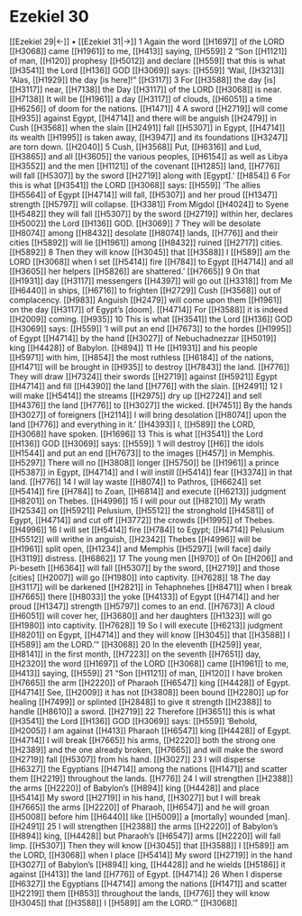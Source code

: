 # Ezekiel 30
[[Ezekiel 29|←]] • [[Ezekiel 31|→]]
1 Again the word [[H1697]] of the LORD [[H3068]] came [[H1961]] to me, [[H413]] saying, [[H559]] 
2 “Son [[H1121]] of man, [[H120]] prophesy [[H5012]] and declare [[H559]] that this is what [[H3541]] the Lord [[H136]] GOD [[H3069]] says: [[H559]] ‘Wail, [[H3213]] “Alas, [[H1929]] the day [is here]!” [[H3117]] 
3 For [[H3588]] the day [is] [[H3117]] near, [[H7138]] the Day [[H3117]] of the LORD [[H3068]] is near. [[H7138]] It will be [[H1961]] a day [[H3117]] of clouds, [[H6051]] a time [[H6256]] of doom for the nations. [[H1471]] 
4 A sword [[H2719]] will come [[H935]] against Egypt, [[H4714]] and there will be anguish [[H2479]] in Cush [[H3568]] when the slain [[H2491]] fall [[H5307]] in Egypt, [[H4714]] its wealth [[H1995]] is taken away, [[H3947]] and its foundations [[H3247]] are torn down. [[H2040]] 
5 Cush, [[H3568]] Put, [[H6316]] and Lud, [[H3865]] and all [[H3605]] the various peoples, [[H6154]] as well as Libya [[H3552]] and the men [[H1121]] of the covenant [[H1285]] land, [[H776]] will fall [[H5307]] by the sword [[H2719]] along with [Egypt].’ [[H854]] 
6 For this is what [[H3541]] the LORD [[H3068]] says: [[H559]] ‘The allies [[H5564]] of Egypt [[H4714]] will fall, [[H5307]] and her proud [[H1347]] strength [[H5797]] will collapse. [[H3381]] From Migdol [[H4024]] to Syene [[H5482]] they will fall [[H5307]] by the sword [[H2719]] within her,  declares [[H5002]] the Lord [[H136]] GOD. [[H3069]] 
7 They will be desolate [[H8074]] among [[H8432]] desolate [[H8074]] lands, [[H776]] and their cities [[H5892]] will lie [[H1961]] among [[H8432]] ruined [[H2717]] cities. [[H5892]] 
8 Then they will know [[H3045]] that [[H3588]] I [[H589]] am the LORD [[H3068]] when I set [[H5414]] fire [[H784]] to Egypt [[H4714]] and all [[H3605]] her helpers [[H5826]] are shattered.’ [[H7665]] 
9 On that [[H1931]] day [[H3117]] messengers [[H4397]] will go out [[H3318]] from Me [[H6440]] in ships, [[H6716]] to frighten [[H2729]] Cush [[H3568]] out of complacency. [[H983]] Anguish [[H2479]] will come upon them [[H1961]] on the day [[H3117]] of Egypt’s [doom]. [[H4714]] For [[H3588]] it is indeed [[H2009]] coming. [[H935]] 
10 This is what [[H3541]] the Lord [[H136]] GOD [[H3069]] says: [[H559]] ‘I will put an end [[H7673]] to the hordes [[H1995]] of Egypt [[H4714]] by the hand [[H3027]] of Nebuchadnezzar [[H5019]] king [[H4428]] of Babylon. [[H894]] 
11 He [[H1931]] and his people [[H5971]] with him, [[H854]] the most ruthless [[H6184]] of the nations, [[H1471]] will be brought in [[H935]] to destroy [[H7843]] the land. [[H776]] They will draw [[H7324]] their swords [[H2719]] against [[H5921]] Egypt [[H4714]] and fill [[H4390]] the land [[H776]] with the slain. [[H2491]] 
12 I will make [[H5414]] the streams [[H2975]] dry up [[H2724]] and sell [[H4376]] the land [[H776]] to [[H3027]] the wicked. [[H7451]] By the hands [[H3027]] of foreigners [[H2114]] I will bring desolation [[H8074]] upon the land [[H776]] and everything in it.’ [[H4393]] I, [[H589]] the LORD, [[H3068]] have spoken. [[H1696]] 
13 This is what [[H3541]] the Lord [[H136]] GOD [[H3069]] says: [[H559]] ‘I will destroy [[H6]] the idols [[H1544]] and put an end [[H7673]] to the images [[H457]] in Memphis. [[H5297]] There will no [[H3808]] longer [[H5750]] be [[H1961]] a prince [[H5387]] in Egypt, [[H4714]] and I will instill [[H5414]] fear [[H3374]] in that land. [[H776]] 
14 I will lay waste [[H8074]] to Pathros, [[H6624]] set [[H5414]] fire [[H784]] to Zoan, [[H6814]] and execute [[H6213]] judgment [[H8201]] on Thebes. [[H4996]] 
15 I will pour out [[H8210]] My wrath [[H2534]] on [[H5921]] Pelusium, [[H5512]] the stronghold [[H4581]] of Egypt, [[H4714]] and cut off [[H3772]] the crowds [[H1995]] of Thebes. [[H4996]] 
16 I will set [[H5414]] fire [[H784]] to Egypt; [[H4714]] Pelusium [[H5512]] will writhe in anguish, [[H2342]] Thebes [[H4996]] will be [[H1961]] split open, [[H1234]] and Memphis [[H5297]] [will face] daily [[H3119]] distress. [[H6862]] 
17 The young men [[H970]] of On [[H206]] and Pi-beseth [[H6364]] will fall [[H5307]] by the sword, [[H2719]] and those [cities] [[H2007]] will go [[H1980]] into captivity. [[H7628]] 
18 The day [[H3117]] will be darkened [[H2821]] in Tehaphnehes [[H8471]] when I break [[H7665]] there [[H8033]] the yoke [[H4133]] of Egypt [[H4714]] and  her proud [[H1347]] strength [[H5797]] comes to an end. [[H7673]] A cloud [[H6051]] will cover her, [[H3680]] and her daughters [[H1323]] will go [[H1980]] into captivity. [[H7628]] 
19 So I will execute [[H6213]] judgment [[H8201]] on Egypt, [[H4714]] and they will know [[H3045]] that [[H3588]] I [[H589]] am the LORD.’” [[H3068]] 
20 In the eleventh [[H259]] year, [[H8141]] in the first month, [[H7223]] on the seventh [[H7651]] day, [[H2320]] the word [[H1697]] of the LORD [[H3068]] came [[H1961]] to me, [[H413]] saying, [[H559]] 
21 “Son [[H1121]] of man, [[H120]] I have broken [[H7665]] the arm [[H2220]] of Pharaoh [[H6547]] king [[H4428]] of Egypt. [[H4714]] See, [[H2009]] it has not [[H3808]] been bound [[H2280]] up for healing [[H7499]] or splinted [[H2848]] to give it strength [[H2388]] to handle [[H8610]] a sword. [[H2719]] 
22 Therefore [[H3651]] this is what [[H3541]] the Lord [[H136]] GOD [[H3069]] says: [[H559]] ‘Behold, [[H2005]] I am against [[H413]] Pharaoh [[H6547]] king [[H4428]] of Egypt. [[H4714]] I will break [[H7665]] his arms, [[H2220]] both the strong one [[H2389]] and the one already broken, [[H7665]] and will make the sword [[H2719]] fall [[H5307]] from his hand. [[H3027]] 
23 I will disperse [[H6327]] the Egyptians [[H4714]] among the nations [[H1471]] and scatter them [[H2219]] throughout the lands. [[H776]] 
24 I will strengthen [[H2388]] the arms [[H2220]] of Babylon’s [[H894]] king [[H4428]] and place [[H5414]] My sword [[H2719]] in his hand, [[H3027]] but I will break [[H7665]] the arms [[H2220]] of Pharaoh, [[H6547]] and he will groan [[H5008]] before him [[H6440]] like [[H5009]] a [mortally] wounded [man]. [[H2491]] 
25 I will strengthen [[H2388]] the arms [[H2220]] of Babylon’s [[H894]] king, [[H4428]] but Pharaoh’s [[H6547]] arms [[H2220]] will fall limp. [[H5307]] Then they will know [[H3045]] that [[H3588]] I [[H589]] am the LORD, [[H3068]] when I place [[H5414]] My sword [[H2719]] in the hand [[H3027]] of Babylon’s [[H894]] king, [[H4428]] and he wields [[H5186]] it against [[H413]] the land [[H776]] of Egypt. [[H4714]] 
26 When I disperse [[H6327]] the Egyptians [[H4714]] among the nations [[H1471]] and scatter [[H2219]] them [[H853]] throughout the lands, [[H776]] they will know [[H3045]] that [[H3588]] I [[H589]] am the LORD.’” [[H3068]] 
